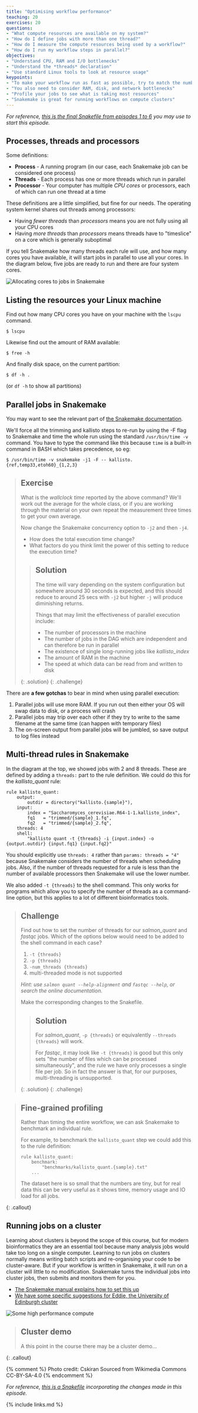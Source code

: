 ```yaml
---
title: "Optimising workflow performance"
teaching: 20
exercises: 20
questions:
- "What compute resources are available on my system?"
- "How do I define jobs with more than one thread?"
- "How do I measure the compute resources being used by a workflow?"
- "How do I run my workflow steps in parallel?"
objectives:
- "Understand CPU, RAM and I/O bottlenecks"
- "Understand the *threads* declaration"
- "Use standard Linux tools to look at resource usage"
keypoints:
- "To make your workflow run as fast as possible, try to match the number of threads to the number of cores you have"
- "You also need to consider RAM, disk, and network bottlenecks"
- "Profile your jobs to see what is taking most resources"
- "Snakemake is great for running workflows on compute clusters"
---
```

*For reference, [this is the final Snakefile from episodes 1 to 6](../code/ep06.Snakefile) you may use to
start this episode.*

## Processes, threads and processors

Some definitions:

* **Process** - 	A running program (in our case, each Snakemake job can be considered one process)
* **Threads** - 	Each process has one or more threads which run in parallel
* **Processor** -	Your computer has multiple *CPU cores* or processors, each of which can run one thread at a time

These definitions are a little simplified, but fine for our needs. The operating system kernel shares out threads among processors:

* Having *fewer threads* than *processors* means you are not fully using all your CPU cores
* Having *more threads* than *processors* means threads have to "timeslice" on a core which is generally suboptimal

If you tell Snakemake how many threads each rule will use, and how many cores you have available, it will start jobs
in parallel to use all your cores. In the diagram below, five jobs are ready to run and there are four system cores.

![Allocating cores to jobs in Snakemake][fig-threads]


## Listing the resources your Linux machine

Find out how many CPU cores you have on your machine with the `lscpu` command.

~~~
$ lscpu
~~~

Likewise find out the amount of RAM available:

~~~
$ free -h
~~~

And finally disk space, on the current partition:

~~~
$ df -h .
~~~

(or `df -h` to show all partitions)

## Parallel jobs in Snakemake

You may want to see the relevant part of
[the Snakemake documentation](https://snakemake.readthedocs.io/en/stable/snakefiles/rules.html#threads).

We'll force all the trimming and  kallisto steps to re-run by using the -F flag to Snakemake and time
the whole run using the standard `/usr/bin/time -v` command. You have to type the command like this because
`time` is a built-in command in BASH which takes precedence, so eg:

~~~
$ /usr/bin/time -v snakemake -j1 -F -- kallisto.{ref,temp33,etoh60}_{1,2,3}
~~~


> ## Exercise
>
> What is the *wallclock time* reported by the above command? We'll work out the average for the whole class, or
> if you are working through the material on your own repeat the measurement three times to get your own average.
>
> Now change the Snakemake concurrency option to  `-j2` and then `-j4`.
>  * How does the total execution time change?
>  * What factors do you think limit the power of this setting to reduce the execution time?
>
> > ## Solution
> >
> > The time will vary depending on the system configuration but somewhere around 30 seconds is expected, and this
> > should reduce to around 25 secs with `-j2` but higher `-j` will produce diminishing returns.
> >
> > Things that may limit the effectiveness of parallel execution include:
> >
> > * The number of processors in the machine
> > * The number of jobs in the DAG which are independent and can therefore be run in parallel
> > * The existence of single long-running jobs like *kallisto_index*
> > * The amount of RAM in the machine
> > * The speed at which data can be read from and written to disk
> >
> {: .solution}
{: .challenge}

There are **a few gotchas** to bear in mind when using parallel execution:

1. Parallel jobs will use more RAM. If you run out then either your OS will swap data to disk, or a process will crash
1. Parallel jobs may trip over each other if they try to write to the same filename at the same time (can happen with temporary files)
1. The on-screen output from parallel jobs will be jumbled, so save output to log files instead

## Multi-thread rules in Snakemake

In the diagram at the top, we showed jobs with 2 and 8 threads. These are defined by adding a `threads:`
part to the rule definition. We could do this for the *kallisto_quant* rule:

~~~
rule kallisto_quant:
    output:
        outdir = directory("kallisto.{sample}"),
    input:
        index = "Saccharomyces_cerevisiae.R64-1-1.kallisto_index",
        fq1   = "trimmed/{sample}_1.fq",
        fq2   = "trimmed/{sample}_2.fq",
    threads: 4
    shell:
        "kallisto quant -t {threads} -i {input.index} -o {output.outdir} {input.fq1} {input.fq2}"
~~~

You should explicitly use `threads: 4` rather than `params: threads = "4"` because Snakemake considers the number of threads
when scheduling jobs. Also, if the number of threads requested for a rule is less than the number of available processors
then Snakemake will use the lower number.

We also added `-t {threads}` to the shell command. This only works for programs which allow you to specify the number
of threads as a command-line option, but this applies to a lot of different bioinformatics tools.

> ## Challenge
>
> Find out how to set the number of threads for our *salmon_quant* and *fastqc* jobs. Which of the options below would need to be
> added to the shell command in each case?
>
> 1. `-t {threads}`
> 2. `-p {threads}`
> 3. `-num_threads {threads}`
> 4. multi-threaded mode is not supported
>
> *Hint: use `salmon quant --help-alignment` and `fastqc --help`, or search the online documentation.*
>
> Make the corresponding changes to the Snakefile.
>
> > ## Solution
> >
> > For *salmon_quant*, `-p {threads}` or equivalently `--threads {threads}` will work.
> >
> > For *fastqc*, it may look like `-t {threads}` is good but this only sets "the number of files which can be processed simultaneously",
> > and the rule we have only processes a single file per job. So in fact the answer is that, for our purposes, multi-threading is unsupported.
> >
> {: .solution}
{: .challenge}

> ## Fine-grained profiling
>
> Rather than timing the entire workflow, we can ask Snakemake to benchmark an individual rule.
>
> For example, to benchmark the `kallisto_quant` step we could add this to the rule definition:
>
> ~~~
> rule kallisto_quant:
>     benchmark:
>         "benchmarks/kallisto_quant.{sample}.txt"
>     ...
> ~~~
>
> The dataset here is so small that the numbers are tiny, but for real data this can be very useful as it shows time, memory
> usage and IO load for all jobs.
>
>
{: .callout}

## Running jobs on a cluster

Learning about clusters is beyond the scope of this course, but for modern bioinformatics they are an essential tool because
many analysis jobs would take too long on a single computer. Learning to run jobs on clusters normally means writing batch
scripts and re-organising your code to be cluster-aware. But if your workflow is written in Snakemake, it will run on a cluster
will little to no modification. Snakemake turns the individual jobs into cluster jobs, then submits and monitors them for you.

 * [The Snakemake manual explains how to set this up](https://snakemake.readthedocs.io/en/stable/executing/cluster.html)
 * [We have some specific suggestions for Eddie, the University of Edinburgh cluster](../files/snakemake_on_eddie.pdf)

![Some high performance compute][fig-cluster]


> ## Cluster demo
>
> A this point in the course there may be a cluster demo...
>
{: .callout}

[fig-threads]: ../fig/snake_threads.svg
[fig-cluster]: ../fig/Multiple_Server_.jpg
{% comment %}
Photo credit: Cskiran
Sourced from Wikimedia Commons
CC-BY-SA-4.0
{% endcomment %}

*For reference, [this is a Snakefile](../code/ep08.Snakefile) incorporating the changes made in this episode.*

{% include links.md %}
